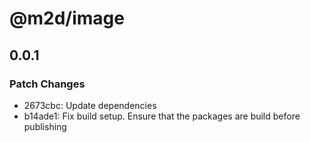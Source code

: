 # @m2d/image

## 0.0.1

### Patch Changes

- 2673cbc: Update dependencies
- b14ade1: Fix build setup. Ensure that the packages are build before publishing
